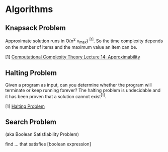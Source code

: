 # Algorithms

## Knapsack Problem

Approximate solution runs in O(n<sup>2</sup> v<sub>max</sub>) <sup>[1]</sup>. So the time complexity depends on the number of items and the maximum value an item can be.

[1] [Computational Complexity Theory
Lecture 14: Approximability](https://noppa.aalto.fi/noppa/kurssi/t-79.5103/luennot/T-79_5103_lecture_14.pdf)

## Halting Problem
Given a program as input, can you determine whether the program will terminate or keep running forever? The halting problem is undecidable and it has been proven that a solution cannot exist<sup>[1]</sup>.

[1] [Halting Problem](http://en.wikipedia.org/wiki/Halting_problem)

## Search Problem

(aka Boolean Satisfiability Problem)

find ... that satisfies [boolean expression]
